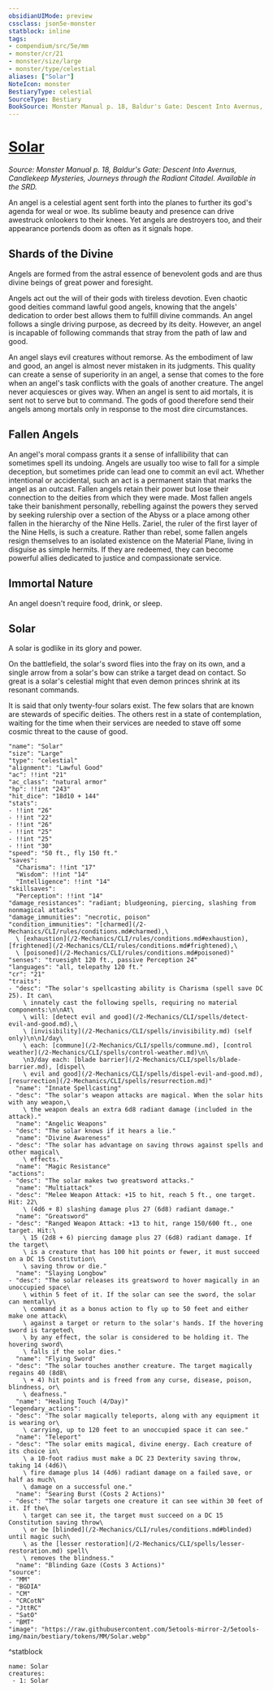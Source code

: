 ```yaml
---
obsidianUIMode: preview
cssclass: json5e-monster
statblock: inline
tags:
- compendium/src/5e/mm
- monster/cr/21
- monster/size/large
- monster/type/celestial
aliases: ["Solar"]
NoteIcon: monster
BestiaryType: celestial
SourceType: Bestiary
BookSource: Monster Manual p. 18, Baldur's Gate: Descent Into Avernus, Candlekeep Mysteries, Journeys through the Radiant Citadel. Available in the SRD.
---
```

# [Solar](2-Mechanics\CLI\bestiary\celestial/solar.md)
*Source: Monster Manual p. 18, Baldur's Gate: Descent Into Avernus, Candlekeep Mysteries, Journeys through the Radiant Citadel. Available in the SRD.*  

An angel is a celestial agent sent forth into the planes to further its god's agenda for weal or woe. Its sublime beauty and presence can drive awestruck onlookers to their knees. Yet angels are destroyers too, and their appearance portends doom as often as it signals hope.

## Shards of the Divine

Angels are formed from the astral essence of benevolent gods and are thus divine beings of great power and foresight.

Angels act out the will of their gods with tireless devotion. Even chaotic good deities command lawful good angels, knowing that the angels' dedication to order best allows them to fulfill divine commands. An angel follows a single driving purpose, as decreed by its deity. However, an angel is incapable of following commands that stray from the path of law and good.

An angel slays evil creatures without remorse. As the embodiment of law and good, an angel is almost never mistaken in its judgments. This quality can create a sense of superiority in an angel, a sense that comes to the fore when an angel's task conflicts with the goals of another creature. The angel never acquiesces or gives way. When an angel is sent to aid mortals, it is sent not to serve but to command. The gods of good therefore send their angels among mortals only in response to the most dire circumstances.

## Fallen Angels

An angel's moral compass grants it a sense of infallibility that can sometimes spell its undoing. Angels are usually too wise to fall for a simple deception, but sometimes pride can lead one to commit an evil act. Whether intentional or accidental, such an act is a permanent stain that marks the angel as an outcast. Fallen angels retain their power but lose their connection to the deities from which they were made. Most fallen angels take their banishment personally, rebelling against the powers they served by seeking rulership over a section of the Abyss or a place among other fallen in the hierarchy of the Nine Hells. Zariel, the ruler of the first layer of the Nine Hells, is such a creature. Rather than rebel, some fallen angels resign themselves to an isolated existence on the Material Plane, living in disguise as simple hermits. If they are redeemed, they can become powerful allies dedicated to justice and compassionate service.

## Immortal Nature

An angel doesn't require food, drink, or sleep.

## Solar

A solar is godlike in its glory and power.

On the battlefield, the solar's sword flies into the fray on its own, and a single arrow from a solar's bow can strike a target dead on contact. So great is a solar's celestial might that even demon princes shrink at its resonant commands.

It is said that only twenty-four solars exist. The few solars that are known are stewards of specific deities. The others rest in a state of contemplation, waiting for the time when their services are needed to stave off some cosmic threat to the cause of good.

```statblock
"name": "Solar"
"size": "Large"
"type": "celestial"
"alignment": "Lawful Good"
"ac": !!int "21"
"ac_class": "natural armor"
"hp": !!int "243"
"hit_dice": "18d10 + 144"
"stats":
- !!int "26"
- !!int "22"
- !!int "26"
- !!int "25"
- !!int "25"
- !!int "30"
"speed": "50 ft., fly 150 ft."
"saves":
  "Charisma": !!int "17"
  "Wisdom": !!int "14"
  "Intelligence": !!int "14"
"skillsaves":
  "Perception": !!int "14"
"damage_resistances": "radiant; bludgeoning, piercing, slashing from nonmagical attacks"
"damage_immunities": "necrotic, poison"
"condition_immunities": "[charmed](/2-Mechanics/CLI/rules/conditions.md#charmed),\
  \ [exhaustion](/2-Mechanics/CLI/rules/conditions.md#exhaustion), [frightened](/2-Mechanics/CLI/rules/conditions.md#frightened),\
  \ [poisoned](/2-Mechanics/CLI/rules/conditions.md#poisoned)"
"senses": "truesight 120 ft., passive Perception 24"
"languages": "all, telepathy 120 ft."
"cr": "21"
"traits":
- "desc": "The solar's spellcasting ability is Charisma (spell save DC 25). It can\
    \ innately cast the following spells, requiring no material components:\n\nAt\
    \ will: [detect evil and good](/2-Mechanics/CLI/spells/detect-evil-and-good.md),\
    \ [invisibility](/2-Mechanics/CLI/spells/invisibility.md) (self only)\n\n1/day\
    \ each: [commune](/2-Mechanics/CLI/spells/commune.md), [control weather](/2-Mechanics/CLI/spells/control-weather.md)\n\
    \n3/day each: [blade barrier](/2-Mechanics/CLI/spells/blade-barrier.md), [dispel\
    \ evil and good](/2-Mechanics/CLI/spells/dispel-evil-and-good.md), [resurrection](/2-Mechanics/CLI/spells/resurrection.md)"
  "name": "Innate Spellcasting"
- "desc": "The solar's weapon attacks are magical. When the solar hits with any weapon,\
    \ the weapon deals an extra 6d8 radiant damage (included in the attack)."
  "name": "Angelic Weapons"
- "desc": "The solar knows if it hears a lie."
  "name": "Divine Awareness"
- "desc": "The solar has advantage on saving throws against spells and other magical\
    \ effects."
  "name": "Magic Resistance"
"actions":
- "desc": "The solar makes two greatsword attacks."
  "name": "Multiattack"
- "desc": "Melee Weapon Attack: +15 to hit, reach 5 ft., one target. Hit: 22\
    \ (4d6 + 8) slashing damage plus 27 (6d8) radiant damage."
  "name": "Greatsword"
- "desc": "Ranged Weapon Attack: +13 to hit, range 150/600 ft., one target. Hit:\
    \ 15 (2d8 + 6) piercing damage plus 27 (6d8) radiant damage. If the target\
    \ is a creature that has 100 hit points or fewer, it must succeed on a DC 15 Constitution\
    \ saving throw or die."
  "name": "Slaying Longbow"
- "desc": "The solar releases its greatsword to hover magically in an unoccupied space\
    \ within 5 feet of it. If the solar can see the sword, the solar can mentally\
    \ command it as a bonus action to fly up to 50 feet and either make one attack\
    \ against a target or return to the solar's hands. If the hovering sword is targeted\
    \ by any effect, the solar is considered to be holding it. The hovering sword\
    \ falls if the solar dies."
  "name": "Flying Sword"
- "desc": "The solar touches another creature. The target magically regains 40 (8d8\
    \ + 4) hit points and is freed from any curse, disease, poison, blindness, or\
    \ deafness."
  "name": "Healing Touch (4/Day)"
"legendary_actions":
- "desc": "The solar magically teleports, along with any equipment it is wearing or\
    \ carrying, up to 120 feet to an unoccupied space it can see."
  "name": "Teleport"
- "desc": "The solar emits magical, divine energy. Each creature of its choice in\
    \ a 10-foot radius must make a DC 23 Dexterity saving throw, taking 14 (4d6)\
    \ fire damage plus 14 (4d6) radiant damage on a failed save, or half as much\
    \ damage on a successful one."
  "name": "Searing Burst (Costs 2 Actions)"
- "desc": "The solar targets one creature it can see within 30 feet of it. If the\
    \ target can see it, the target must succeed on a DC 15 Constitution saving throw\
    \ or be [blinded](/2-Mechanics/CLI/rules/conditions.md#blinded) until magic such\
    \ as the [lesser restoration](/2-Mechanics/CLI/spells/lesser-restoration.md) spell\
    \ removes the blindness."
  "name": "Blinding Gaze (Costs 3 Actions)"
"source":
- "MM"
- "BGDIA"
- "CM"
- "CRCotN"
- "JttRC"
- "SatO"
- "BMT"
"image": "https://raw.githubusercontent.com/5etools-mirror-2/5etools-img/main/bestiary/tokens/MM/Solar.webp"
```
^statblock

```encounter-table
name: Solar
creatures:
 - 1: Solar
```